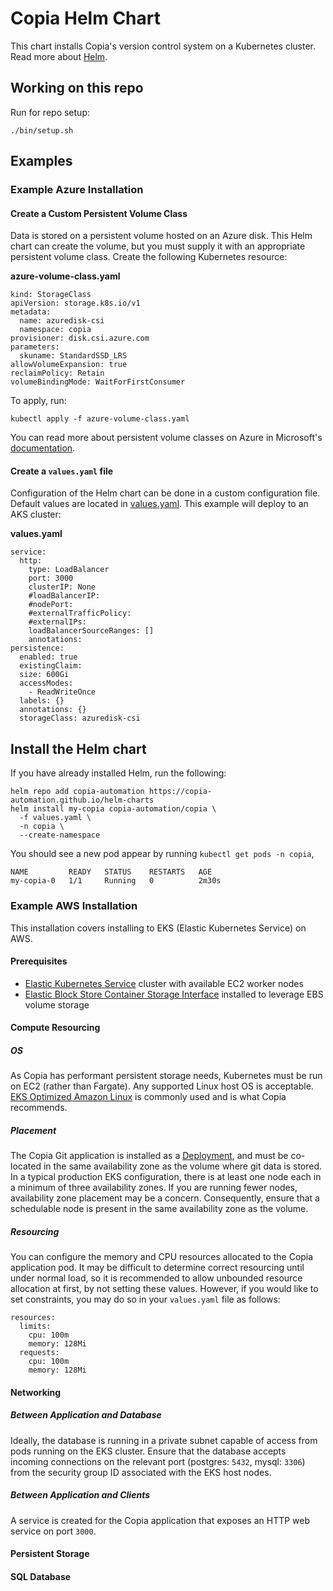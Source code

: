# Copia Helm Chart

This chart installs Copia's version control system on a Kubernetes cluster. Read more about [Helm](https://helm.sh/).

## Working on this repo

Run for repo setup:

```
./bin/setup.sh
```

## Examples

### Example Azure Installation

#### Create a Custom Persistent Volume Class

Data is stored on a persistent volume hosted on an Azure disk. This Helm chart can create the volume, but you must supply it with an appropriate persistent volume class. Create the following Kubernetes resource:

**azure-volume-class.yaml**

```
kind: StorageClass
apiVersion: storage.k8s.io/v1
metadata:
  name: azuredisk-csi
  namespace: copia
provisioner: disk.csi.azure.com
parameters:
  skuname: StandardSSD_LRS
allowVolumeExpansion: true
reclaimPolicy: Retain
volumeBindingMode: WaitForFirstConsumer
```

To apply, run:

```
kubectl apply -f azure-volume-class.yaml
```

You can read more about persistent volume classes on Azure in Microsoft's [documentation](https://docs.microsoft.com/en-us/azure/aks/azure-disk-csi#dynamically-create-azure-disk-pvs-by-using-the-built-in-storage-classes).

#### Create a `values.yaml` file

Configuration of the Helm chart can be done in a custom configuration file. Default values are located in [values.yaml](./values.yaml). This example will deploy to an AKS cluster:

**values.yaml**

```
service:
  http:
    type: LoadBalancer
    port: 3000
    clusterIP: None
    #loadBalancerIP:
    #nodePort:
    #externalTrafficPolicy:
    #externalIPs:
    loadBalancerSourceRanges: []
    annotations:
persistence:
  enabled: true
  existingClaim:
  size: 600Gi
  accessModes:
    - ReadWriteOnce
  labels: {}
  annotations: {}
  storageClass: azuredisk-csi
```

## Install the Helm chart

If you have already installed Helm, run the following:

```
helm repo add copia-automation https://copia-automation.github.io/helm-charts
helm install my-copia copia-automation/copia \
  -f values.yaml \
  -n copia \
  --create-namespace
```

You should see a new pod appear by running `kubectl get pods -n copia`,

```
NAME         READY   STATUS    RESTARTS   AGE
my-copia-0   1/1     Running   0          2m30s
```

### Example AWS Installation

This installation covers installing to EKS (Elastic Kubernetes Service) on AWS.

#### Prerequisites

- [Elastic Kubernetes Service](https://aws.amazon.com/eks/) cluster with available EC2 worker nodes
- [Elastic Block Store Container Storage Interface](https://docs.aws.amazon.com/eks/latest/userguide/ebs-csi.html) installed to leverage EBS volume storage

#### Compute Resourcing

##### OS

As Copia has performant persistent storage needs, Kubernetes must be run on EC2 (rather than Fargate). Any supported Linux host OS is
acceptable. [EKS Optimized Amazon Linux](https://docs.aws.amazon.com/eks/latest/userguide/eks-optimized-ami.html) is commonly used
and is what Copia recommends.

##### Placement

The Copia Git application is installed as a [Deployment](https://kubernetes.io/docs/concepts/workloads/controllers/deployment/), and
must be co-located in the same availability zone as the volume where git data is stored. In a typical production EKS configuration, there is at least one node each in a minimum of three availability zones. If you are running fewer nodes, availability zone placement may be a concern. Consequently, ensure that a schedulable node is present in the same availability zone as the volume.

##### Resourcing

You can configure the memory and CPU resources allocated to the Copia application pod. It may be difficult to determine correct resourcing until under normal load, so it is recommended to allow unbounded resource allocation at first, by not setting these values. However, if you would like to set constraints, you may do so in your `values.yaml` file as follows:

```
resources:
  limits:
    cpu: 100m
    memory: 128Mi
  requests:
    cpu: 100m
    memory: 128Mi
```

#### Networking

##### Between Application and Database

Ideally, the database is running in a private subnet capable of access from pods running on the EKS cluster. Ensure that the database accepts incoming connections on the relevant port (postgres: `5432`, mysql: `3306`) from the security group ID associated with the EKS host nodes.

##### Between Application and Clients

A service is created for the Copia application that exposes an HTTP web service on port `3000`.

#### Persistent Storage

#### SQL Database
